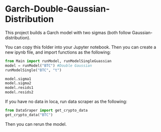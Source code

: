 # Garch-Double-Gaussian-Distribution
This project builds a Garch model with two sigmas (both follow Gaussian-distribution).

You can copy this folder into your Jupyter notebook. Then you can create a new ipynb file, and import functions as the following:

```py
from Main import runModel, runModelSingleGuassian
model = runModel("BTC") #Double Gaussian
runModelSingle("BTC", "t")

model.sigma1
model.sigma2
model.resids1
model.resids2
```

If you have no data in loca, run data scraper as the following:
```py
from DataSraper import get_crypto_data
get_crypto_data("BTC")
```

Then you can rerun the model.
